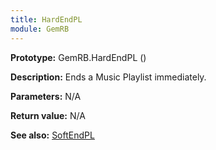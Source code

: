 ```yaml
---
title: HardEndPL
module: GemRB
---
```


**Prototype:** GemRB.HardEndPL ()

**Description:** Ends a Music Playlist immediately.

**Parameters:** N/A

**Return value:** N/A

**See also:** [SoftEndPL](SoftEndPL.md)

